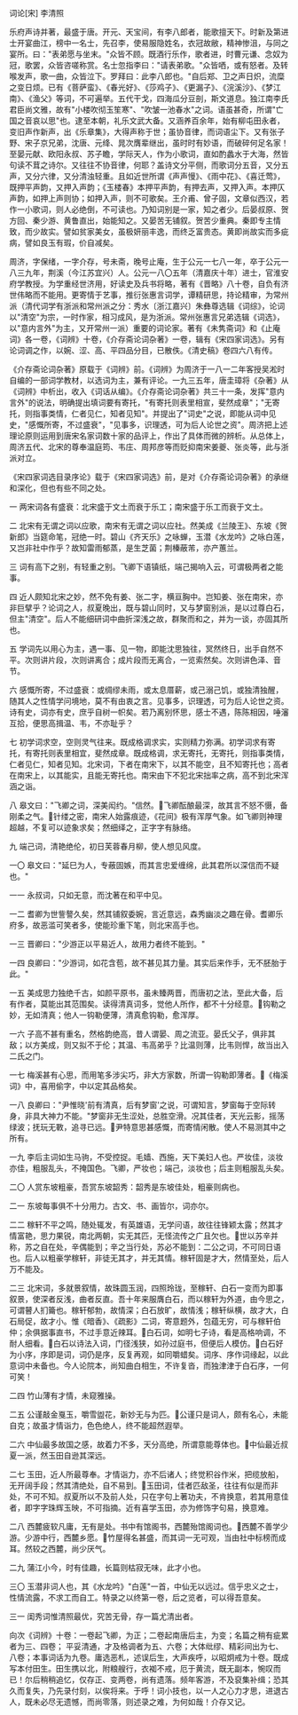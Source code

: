 词论[宋]  李清照

乐府声诗并著，最盛于唐。开元、天宝间，有李八郎者，能歌擅天下。时新及第进士开宴曲江，榜中一名士，先召李，使易服隐姓名，衣冠故敝，精神惨沮，与同之宴所。曰："表弟愿与坐末。"众皆不顾。既酒行乐作，歌者进，时曹元谦、念奴为冠，歌罢，众皆咨嗟称赏。名士忽指李曰："请表弟歌。"众皆哂，或有怒者。及转喉发声，歌一曲，众皆泣下。罗拜曰：此李八郎也。"自后郑、卫之声日炽，流糜之变日烦。已有《菩萨蛮》、《春光好》、《莎鸡子》、《更漏子》、《浣溪沙》、《梦江南》、《渔父》等词，不可遍举。五代干戈，四海瓜分豆剖，斯文道息。独江南李氏君臣尚文雅，故有"小楼吹彻玉笙寒"、"吹皱一池春水"之词。语虽甚奇，所谓"亡国之音哀以思"也。逮至本朝，礼乐文武大备。又涵养百余年，始有柳屯田永者，变旧声作新声，出《乐章集》，大得声称于世；虽协音律，而词语尘下。又有张子野、宋子京兄弟，沈唐、元绛、晁次膺辈继出，虽时时有妙语，而破碎何足名家！至晏元献、欧阳永叔、苏子瞻，学际天人，作为小歌词，直如酌蠡水于大海，然皆句读不茸之诗尔。又往往不协音律，何耶？盖诗文分平侧，而歌词分五音，又分五声，又分六律，又分清浊轻重。且如近世所谓《声声慢》、《雨中花》、《喜迁莺》，既押平声韵，又押入声韵；《玉楼春》本押平声韵，有押去声，又押入声。本押仄声韵，如押上声则协；如押入声，则不可歌矣。王介甫、曾子固，文章似西汉，若作一小歌词，则人必绝倒，不可读也。乃知词别是一家，知之者少。后晏叔原、贺方回、秦少游、黄鲁直出，始能知之。又晏苦无铺叙。贺苦少重典。秦即专主情致，而少故实。譬如贫家美女，虽极妍丽丰逸，而终乏富贵态。黄即尚故实而多疵病，譬如良玉有瑕，价自减矣。 


周济，字保绪，一字介存，号未斋，晚号止庵，生于公元一七八一年，卒于公元一八三九年，荆溪（今江苏宜兴）人。公元一八〇五年（清嘉庆十年）进士，官淮安府学教授。为学重经世济用，好读史及兵书将略，著有《晋略》八十卷，自负有济世伟略而不能用。更寄情于艺事，推衍张惠言词学，谭精研思，持论精审，为常州派（清代词学有浙派和常州派之分：秀水〔浙江嘉兴〕朱彝尊选辑《词综》，论词以"清空"为宗，一时作家，相习成风，是为浙派。常州张惠言兄弟选辑《词选》，以"意内言外"为主，又开常州一派）重要的词论家。著有《未隽斋词》和《止庵词》各一卷，《词辨》十卷，《介存斋论词杂著》一卷，辑有《宋四家词选》。另有论词调之作，以婉、涩、高、平四品分目，已散佚。《清史稿》卷四六八有传。

《介存斋论词杂著》原载于《词辨》前。《词辨》为周济于一八一二年客授吴淞时自编的一部词学教材，以选词为主，兼有评论。一九三五年，唐圭璋将《杂著》从《词辨》中析出，收入《词话从编》。《介存斋论词杂著》共三十一条，发挥"意内言外"的说法，明确提出填词要有寄托，"有寄托则表里相宣，斐然成章"；"无寄托，则指事类情，仁者见仁，知者见知"。并提出了"词史"之说，即能从词中见史，"感慨所寄，不过盛衰"，"见事多，识理透，可为后人论世之资"。周济把上述理论原则运用到唐宋名家词数十家的品评上，作出了具体而微的辨析。从总体上，周济五代、北宋的尊奉温庭筠、韦庄、周邦彦等而贬抑南宋姜夔、张炎等，此与浙派对立。

《宋四家词选目录序论》载于《宋四家词选》前，是对《介存斋论词杂著》的承继和深化，但也有些不同之处。

一
两宋词各有盛衰：北宋盛于文土而衰于乐工；南宋盛于乐工而衰于文土。

二
北宋有无谓之词以应歌，南宋有无谓之词以应社。然美成《兰陵王》、东坡《贺新郎》当筵命笔，冠绝一时。碧山《齐天乐》之咏蝉，玉潜《水龙吟》之咏白莲，又岂非社中作乎？故知雷雨郁蒸，是生芝菌；荆榛蔽芾，亦产蕙兰。

三
词有高下之别，有轻重之别。飞卿下语镇纸，端己揭响入云，可谓极两者之能事。

四
近人颇知北宋之妙，然不免有姜、张二字，横亘胸中。岂知姜、张在南宋，亦非巨擘乎？论词之人，叔夏晚出，既与碧山同时，又与梦窗别派，是以过尊白石，但主"清空"。后人不能细研词中曲折深浅之故，群聚而和之，并为一谈，亦固其所也。

五
学词先以用心为主，遇一事、见一物，即能沈思独往，冥然终日，出手自然不平。次则讲片段，次则讲离合；成片段而无离合，一览索然矣。次则讲色泽、音节。

六
感慨所寄，不过盛衰：或绸缪未雨，或太息厝薪，或己溺己饥，或独清独醒，随其人之性情学问境地，莫不有由衷之言。见事多，识理透，可为后人论世之资。诗有史，词亦有史，庶乎自树一帜矣。若乃离别怀思，感士不遇，陈陈相因，唾瀋互拾，便思高揖温、韦，不亦耻乎？

七
初学词求空，空则灵气往来。既成格调求实，实则精力弥满。初学词求有寄托，有寄托则表里相宜，斐然成章。既成格调，求无寄托，无寄托，则指事类情，仁者见仁，知者见知。北宋词，下者在南宋下，以其不能空，且不知寄托也；高者在南宋上，以其能实，且能无寄托也。南宋由下不犯北宋拙率之病，高不到北宋浑涵之诣。

八
皋文曰："飞卿之词，深美闳约。"信然。飞卿酝酿最深，故其言不怒不慑，备刚柔之气。针缕之密，南宋人始露痕迹，《花间》极有浑厚气象。如飞卿则神理超越，不复可以迹象求矣；然细绎之，正字字有脉络。

九
端己词，清艳绝伦，初日芙蓉春月柳，使人想见风度。

一〇
皋文曰："延巳为人，专蔽固嫉，而其言忠爱缠绵，此其君所以深信而不疑也。" 

一一
永叔词，只如无意，而沈著在和平中见。

一二
耆卿为世訾謷久矣，然其铺叙委婉，言近意远，森秀幽淡之趣在骨。耆卿乐府多，故恶滥可笑者多，使能珍重下笔，则北宋高手也。

一三
晋卿曰："少游正以平易近人，故用力者终不能到。"

一四
良卿曰："少游词，如花含苞，故不甚见其力量。其实后来作手，无不胚胎于此。" 

一五
美成思力独绝千古，如颜平原书，虽未臻两晋，而唐初之法，至此大备，后有作者，莫能出其范围矣。读得清真词多，觉他人所作，都不十分经意。钩勒之妙，无如清真；他人一钩勒便薄，清真愈钩勒，愈浑厚。 

一六
子高不甚有重名，然格韵绝高，昔人谓晏、周之流亚。晏氏父子，俱非其敌；以方美成，则又拟不于伦；其温、韦高弟乎？比温则薄，比韦则悍，故当出入二氏之门。 

一七
梅溪甚有心思，而用笔多涉尖巧，非大方家数，所谓一钩勒即薄者。《梅溪词》中，喜用偷字，中以定其品格矣。

一八
良卿曰："尹惟晓'前有清真，后有梦窗'之说，可谓知言，梦窗每于空际转身，非具大神力不能。"梦窗非无生涩处，总胜空滑。况其佳者，天光云影，摇荡绿波；抚玩无斁，追寻已远。尹特意思甚感慨，而寄情闲散。使人不易测其中之所有。

一九
李后主词如生马驹，不受控捉。毛嫱、西施，天下美妇人也。严妆佳，淡妆亦佳，粗服乱头，不掩国色。飞卿，严妆也；端己，淡妆也；后主则粗服乱头矣。

二〇
人赏东坡粗豪，吾赏东坡韶秀：韶秀是东坡佳处，粗豪则病也。

二一
东坡每事俱不十分用力。古文、书、画皆尔，词亦尔。

二二
稼轩不平之鸣，随处辄发，有英雄语，无学问语，故往往锋颖太露；然其才情富艳，思力果锐，南北两朝，实无其匹，无怪流传之广且欠也。世以苏辛并称，苏之自在处，辛偶能到；辛之当行处，苏必不能到：二公之词，不可同日语也。后人以粗豪学稼轩，非徒无其才，并无其情。稼轩固是才大，然情至处，后人万不能及。

二三
北宋词，多就景叙情，故珠圆玉润，四照玲珑，至稼轩、白石一变而为即事叙景，使深者反浅，曲者反直。吾十年来服膺白石，而以稼轩为外道，由今思之，可谓瞽人扪籥也。稼轩郁勃，故情深；白石放旷，故情浅；稼轩纵横，故才大，白石局促，故才小。惟《暗香》、《疏影》二词，寄意题外，包蕴无穷，可与稼轩伯仲；余俱据事直书，不过手意近辣耳。白石词，如明七子诗，看是高格响调，不耐人细看。白石以诗法入词，门径浅狭，如孙过庭书，但便后人模仿。白石好为小序，序即是词，词仍是序，反复再观，如同嚼蜡矣。词序、序作词缘起，以此意词中未备也。今人论院本，尚知曲白相生，不许复沓，而独津津于白石序，一何可笑！

二四
竹山薄有才情，未窥雅操。

二五
公谨敲金戛玉，嚼雪盥花，新妙无与为匹。公谨只是词人，颇有名心，未能自克；故虽才情诣力，色色绝人，终不能超然遐举。

二六
中仙最多故国之感，故着力不多，天分高绝，所谓意能尊体也。中仙最近叔夏一派，然玉田自逊其深远。

二七
玉田，近人所最尊奉。才情诣力，亦不后诸人；终觉积谷作米，把缆放船，无开阔手段；然其清绝处，自不易到。玉田词，佳者匹敌圣，往往有似是而非处，不可不知。叔夏所以不及前人处，只在字句上著功夫，不肯换意，若其用意佳者，即字字珠辉玉映，不可指摘。近有喜学玉田，亦为修饰字句易，换意难。

二八
西麓疲软凡庸，无有是处。书中有馆阁书，西麓殆馆阁词也。西麓不善学少游。少游中行，西麓乡愿。竹屋得名甚盛，而其词一无可观，当由社中标榜而成耳。然较之西麓，尚少厌气。

二九
蒲江小今，时有佳趣，长篇则枯寂无味，此才小也。

三〇
玉潜非词人也，其《水龙吟》"白莲"一首，中仙无以远过。信乎忠义之士，性情流露，不求工而自工。特录之以终第一卷，后之览者，可以得吾意矣。

三一
闺秀词惟清照最优，究苦无骨，存一篇尤清出者。

向次《词辨》十卷：一卷起飞卿，为正；二卷起南唐后主，为变；名篇之稍有疵累者为三、四卷；
平妥清通，才及格调者为五、六卷；大体纰缪、精彩间出为七、八卷；本事词话为九卷。庸选恶札，述误后生，大声疾呼，以昭炯戒为十卷。既成写本付田生。田生携以北，附粮艘行，衣袽不戒，厄于黄流，既无副本，惋叹而已！尔后稍稍追忆，仅存正、变两卷，尚有遗落。频年客游，不及裒集补缉；恐其久而复失，乃先录付刻，以俟将来。于呼！词小技也，以一人之心力才思，进退古人，既未必尽无遗憾，而尚零落，则述录之难，为何如哉！介存又记。 
